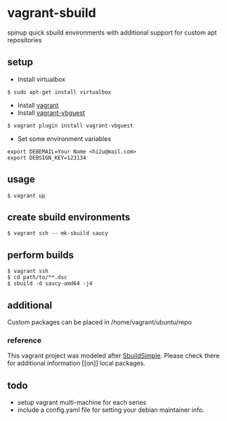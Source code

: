 vagrant-sbuild
==============

spinup quick sbuild environments with additional support for custom apt repositories

## setup

+ Install virtualbox

```
$ sudo apt-get install virtualbox
```

+ Install [vagrant][]
+ Install [vagrant-vbguest][]
 
```
$ vagrant plugin install vagrant-vbguest
```

+ Set some environment variables

```
export DEBEMAIL=Your Name <hi2u@mail.com>
export DEBSIGN_KEY=123134
```

## usage

```
$ vagrant up
```

## create sbuild environments

```
$ vagrant ssh -- mk-sbuild saucy
```

## perform builds

```
$ vagrant ssh
$ cd path/to/**.dsc
$ sbuild -d saucy-amd64 -j4
```

## additional

Custom packages can be placed in /home/vagrant/ubuntu/repo

### reference

This vagrant project was modeled after [SbuildSimple][]. Please check there
for additional information [[on]] local packages.

## todo

+ setup vagrant multi-machine for each series
+ include a config.yaml file for setting your debian maintainer info.

[SbuildSimple]: https://wiki.ubuntu.com/SimpleSbuild
[vagrant]: http://downloads.vagrantup.com/
[vagrant-vbguest]: https://github.com/dotless-de/vagrant-vbguest
